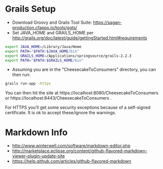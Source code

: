 # Grails Setup

* Download Groovy and Grails Tool Suite: https://sagan-production.cfapps.io/tools/ggts/
* Set JAVA_HOME and GRAILS_HOME per http://grails.org/doc/latest/guide/gettingStarted.html#requirements

```bash
export JAVA_HOME=/Library/Java/Home
export PATH="$PATH:$JAVA_HOME/bin"
export GRAILS_HOME=/Applications/springsource/grails-2.2.3
export PATH="$PATH:$GRAILS_HOME/bin"
```

* Assuming you are in the "CheesecakeToConsumers" directory, you can then run:

```bash
grails run-app -https
```

You can then hit the site at https://localhost:8080/CheesecakeToConsumers or https://localhost:8443/CheesecakeToConsumers .

For HTTPS you'll get some security exceptions because of a self-signed certificate.  It is ok to accept these/ignore the warnings.

# Markdown Info

* http://www.winterwell.com/software/markdown-editor.php
* http://marketplace.eclipse.org/content/github-flavored-markdown-viewer-plugin-update-site
* https://help.github.com/articles/github-flavored-markdown